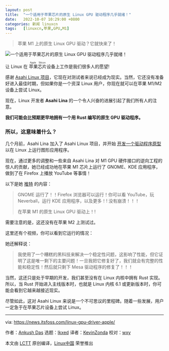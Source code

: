 ```yaml
---
layout: post
title:	"一个适用于苹果芯片的原生 Linux GPU 驱动程序几乎就绪！"
date:	2022-10-07 10:29:00 +0800 
categories:	新闻 linuxcn 
tags:	[linuxcn,苹果,GPU,M1]
---
```




> 
> 苹果 M1 上的原生 Linux GPU 驱动？它就快来了！
> 
> 
> 


![一个适用于苹果芯片的原生 Linux GPU 驱动程序几乎就绪！](/Asserts/Images//attachment/album/202210/07/102939bxovjxf2f3xkk48j.png)


让 Linux 在 <ruby> 苹果芯片 <rt>  Apple Silicon </rt></ruby> 设备上工作是我们很多人的愿望!


感谢 [Asahi Linux 项目](https://news.itsfoss.com/asahi-linux-announcement/)，它现在对测试者来说已经成为现实。当然，它还没有准备好进入最佳时期，但如果你是一个资深 Linux 用户，你现在就可以在苹果 M1/M2 设备上尝试 Linux。


现在，Linux 开发者 **Asahi Lina** 的一个令人兴奋的进展引起了我们所有人的注意。


**我们可能会比预期更早地拥有一个用 Rust 编写的原生 GPU 驱动程序。**


### 所以，这意味着什么？


几个月前，Asahi Lina 加入了 Asahi Linux 项目，并开始 [开发一个驱动程序原型](https://asahilinux.org/2022/07/july-2022-release/) 以在 Linux 上运行图形应用程序。


现在，通过更多的调整和一些来自 Asahi Lina 对 M1 GPU 硬件接口的逆向工程的惊人的贡献，她已经成功地在苹果 M1 芯片上运行了 GNOME、KDE 应用程序，做到了在 Firefox 上播放 YouTube 等事情！


以下是她 [推特](https://twitter.com/LinaAsahi/status/1575343067892051968) 的内容：



> 
> GNOME 运行了！！Firefox 浏览器可以运行！你可以看 YouTube，玩 Neverball，运行 KDE 应用程序，以及更多！! 没有崩溃！！！
> 
> 
> 在苹果 M1 的原生 Linux GPU 驱动上！!
> 
> 
> 


需要注意的是，这还没有在苹果 M2 上测试过。


这里还有个视频，你可以看到它运行的情况：






她还解释说：



> 
> 我使用了一个糟糕的黑科技来解决一个稳定性问题，这影响了性能，但它证明了这是唯一剩下的主要问题！一旦我把它修复好了，我们就会有完整的性能和稳定性！然后就只剩下 Mesa 驱动程序的修复了！！！
> 
> 
> 


当然，这还只是处于早期的开发，我们甚至没有在 Linux 内核中拥有 Rust 实现。所以，当 Rust 开始进入主线版本时，也就是 Linux 内核 6.1 或更新版本时，你可能会看到它越来越接近现实。


尽管如此，这对 Asahi Linux 来说是一个不可思议的里程碑。随着一些发展，用户一定急于在苹果芯片设备上尝试 Linux。




---


via: <https://news.itsfoss.com/linux-gpu-driver-apple/>


作者：[Ankush Das](https://news.itsfoss.com/author/ankush/) 选题：[lkxed](https://github.com/lkxed) 译者：[KevinZonda](https://github.com/KevinZonda) 校对：[wxy](https://github.com/wxy)


本文由 [LCTT](https://github.com/LCTT/TranslateProject) 原创编译，[Linux中国](https://linux.cn/) 荣誉推出
